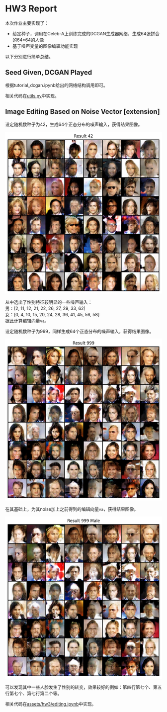 # HW3 Report

本次作业主要实现了：
- 给定种子，调用在Celeb-A上训练完成的DCGAN生成器网络，生成64张拼合的64*64的人像
- 基于噪声变量的图像编辑功能实现

以下分别进行简单总结。

## Seed Given, DCGAN Played

根据tutorial_dcgan.ipynb给出的网络结构调用即可。

相关代码在[utils.py](../utils.py)中实现。

## Image Editing Based on Noise Vector [extension]

设定随机数种子为42，生成64个正态分布的噪声输入，获得结果图像。

![input seed 42, batch size 64](../assets/hw3/42.png)

从中选出了性别特征较明显的一些噪声输入：  
男：[2, 11, 12, 21, 22, 26, 27, 29, 33, 62]  
女：[0, 4, 10, 15, 20, 24, 28, 36, 41, 45, 56, 58]  
据此计算编辑向量`va`。

设定随机数种子为999，同样生成64个正态分布的噪声输入，获得结果图像。

![input seed 999, batch size 64](../assets/hw3/999.png)

在其基础上，为其noise加上之前得到的编辑向量`va`，获得结果图像。

![input seed 999, batch size 64, va applied](../assets/hw3/999_male.png)

可以发现其中一些人脸发生了性别的转变，效果较好的例如：第四行第七个、第五行第七个、第七行第二个等。

相关代码在[assets/hw3/editing.ipynb](../assets/hw3/editing.ipynb)中实现。